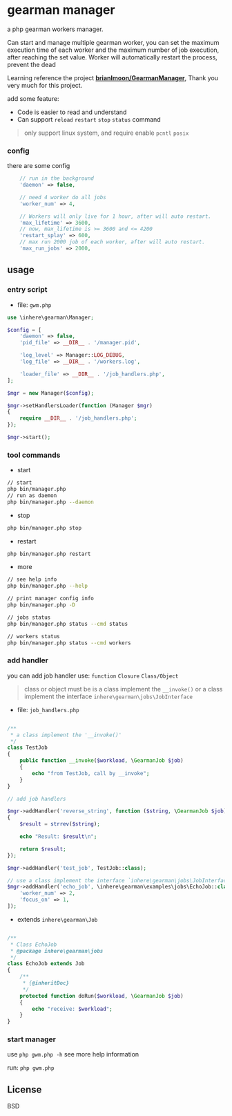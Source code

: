 # gearman manager

a php gearman workers manager.

Can start and manage multiple gearman worker, you can set the maximum execution time of 
each worker and the maximum number of job execution, after reaching the set value.
Worker will automatically restart the process, prevent the dead

Learning reference the project **[brianlmoon/GearmanManager](https://github.com/brianlmoon/GearmanManager)**, Thank you very much for this project.

add some feature:

- Code is easier to read and understand
- Can support `reload` `restart` `stop` `status` command

> only support linux system, and require enable `pcntl` `posix` 

### config 

there are some config 

```php 
    // run in the background
    'daemon' => false,

    // need 4 worker do all jobs
    'worker_num' => 4,

    // Workers will only live for 1 hour, after will auto restart.
    'max_lifetime' => 3600,
    // now, max_lifetime is >= 3600 and <= 4200
    'restart_splay' => 600,
    // max run 2000 job of each worker, after will auto restart.
    'max_run_jobs' => 2000,
```

## usage 

### entry script

- file: `gwm.php`

```php
use \inhere\gearman\Manager;

$config = [
    'daemon' => false,
    'pid_file' => __DIR__ . '/manager.pid',

    'log_level' => Manager::LOG_DEBUG,
    'log_file' => __DIR__ . '/workers.log',

    'loader_file' => __DIR__ . '/job_handlers.php',
];

$mgr = new Manager($config);

$mgr->setHandlersLoader(function (Manager $mgr)
{
    require __DIR__ . '/job_handlers.php';
});

$mgr->start();
```

### tool commands

- start

```bash
// start
php bin/manager.php 
// run as daemon
php bin/manager.php --daemon 
```

- stop 

```bash 
php bin/manager.php stop
```

- restart

```bash
php bin/manager.php restart
```

- more

```bash
// see help info
php bin/manager.php --help

// print manager config info
php bin/manager.php -D

// jobs status
php bin/manager.php status --cmd status

// workers status
php bin/manager.php status --cmd workers
```

### add handler

you can add job handler use: `function` `Closure` `Class/Object`

> class or object must be is a class implement the `__invoke()` or a class implement the interface `inhere\gearman\jobs\JobInterface`

- file: `job_handlers.php`

```php

/**
 * a class implement the '__invoke()'
 */
class TestJob
{
    public function __invoke($workload, \GearmanJob $job)
    {
        echo "from TestJob, call by __invoke";
    }
}

// add job handlers

$mgr->addHandler('reverse_string', function ($string, \GearmanJob $job)
{
    $result = strrev($string);

    echo "Result: $result\n";

    return $result;
});

$mgr->addHandler('test_job', TestJob::class);

// use a class implement the interface `inhere\gearman\jobs\JobInterface`, add some option for the job.
$mgr->addHandler('echo_job', \inhere\gearman\examples\jobs\EchoJob::class, [
    'worker_num' => 2,
    'focus_on' => 1,
]);
```

- extends `inhere\gearman\Job`

```php

/**
 * Class EchoJob
 * @package inhere\gearman\jobs
 */
class EchoJob extends Job
{
    /**
     * {@inheritDoc}
     */
    protected function doRun($workload, \GearmanJob $job)
    {
        echo "receive: $workload";
    }
}
```

### start manager

use `php gwm.php -h` see more help information

run: `php gwm.php`

## License

BSD
